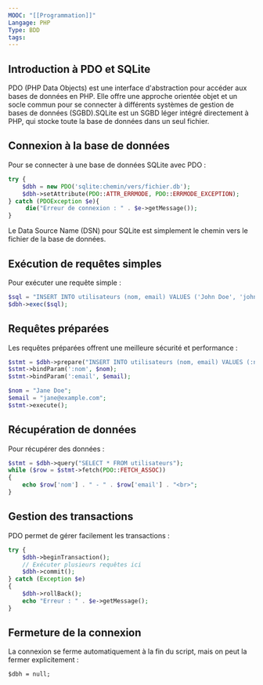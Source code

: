 ```yaml
---
MOOC: "[[Programmation]]"
Langage: PHP
Type: BDD
tags:
---
```

## Introduction à PDO et SQLite

PDO (PHP Data Objects) est une interface d'abstraction pour accéder aux bases de données en PHP. Elle offre une approche orientée objet et un socle commun pour se connecter à différents systèmes de gestion de bases de données (SGBD).SQLite est un SGBD léger intégré directement à PHP, qui stocke toute la base de données dans un seul fichier.

## Connexion à la base de données

Pour se connecter à une base de données SQLite avec PDO :

```php
try {
	$dbh = new PDO('sqlite:chemin/vers/fichier.db');
	$dbh->setAttribute(PDO::ATTR_ERRMODE, PDO::ERRMODE_EXCEPTION);
} catch (PDOException $e){
	 die("Erreur de connexion : " . $e->getMessage());
}
```

Le Data Source Name (DSN) pour SQLite est simplement le chemin vers le fichier de la base de données.

## Exécution de requêtes simples

Pour exécuter une requête simple :

```php
$sql = "INSERT INTO utilisateurs (nom, email) VALUES ('John Doe', 'john@example.com')";
$dbh->exec($sql);
```

## Requêtes préparées

Les requêtes préparées offrent une meilleure sécurité et performance :

```php
$stmt = $dbh->prepare("INSERT INTO utilisateurs (nom, email) VALUES (:nom, :email)");
$stmt->bindParam(':nom', $nom);
$stmt->bindParam(':email', $email);

$nom = "Jane Doe";
$email = "jane@example.com";
$stmt->execute();
```

## Récupération de données

Pour récupérer des données :

```php
$stmt = $dbh->query("SELECT * FROM utilisateurs");
while ($row = $stmt->fetch(PDO::FETCH_ASSOC))
{
	echo $row['nom'] . " - " . $row['email'] . "<br>";
}
```

## Gestion des transactions

PDO permet de gérer facilement les transactions :

```php
try {
	$dbh->beginTransaction();
	// Exécuter plusieurs requêtes ici
	$dbh->commit();
} catch (Exception $e)
{
	$dbh->rollBack();
	echo "Erreur : " . $e->getMessage();
}
```

## Fermeture de la connexion

La connexion se ferme automatiquement à la fin du script, mais on peut la fermer explicitement :

`$dbh = null;`